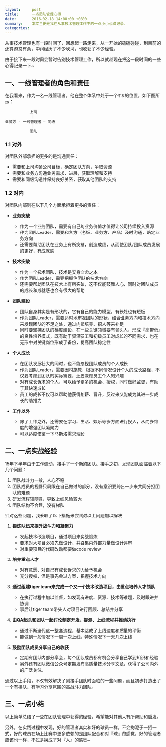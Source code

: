 ```yaml
---
layout:     post
title:      一点团队管理心得
date:       2016-02-18 14:00:00 +0800
summary:    本文主要是我在从事技术管理工作中的一点小小心得记录。
categories:
---
```


从事技术管理也有一段时间了，回想起一路走来，从一开始的磕磕碰碰，到目前的还算游刃有余，中间经历了不少坎坷，也收获了不少经验。

由于接下来一段时间会暂时告别技术管理工作，所以就趁现在把这一段时间的一些心得记录一下~

## 一、一线管理者的角色和责任

在我看来，作为一名一线管理者，他在整个体系中处于一个`中枢`的位置，如下图所示：


               上司
                |
    业务方 - 一线管理者 — 同级
                |
               团队

### 1.1 对外

对团队外部承担的更多的是沟通责任：

- 需要和上司沟通公司目标，确定团队方向，争取资源
- 需要和业务方沟通业务需求、进展，获取理解和支持
- 需要和同级沟通并保持良好关系，获取其他团队的支持

### 1.2 对内

对团队内部则在以下几个方面承担着更多的责任：

- **业务突破**
    - 作为一个业务团队，需要有自己的业务价值才值得让公司持续投入资源
    - 作为团队Leader，需要和各方（老板、业务方、产品）及时沟通，确定业务方向
    - 还需要帮助团队在业务上有所突破，创造成绩，从而使团队/团队成员发展的更好，有成就感

- **技术突破**
    - 作为一个技术团队，技术是安身立命之本
    - 作为团队Leader，需要把握住团队的技术方向
    - 还需要帮助团队在技术上有所突破，这不仅能鼓舞人心，同时对团队成员的成长和成就感也会有很大的帮助

- **团队建设**
    - 团队自身其实是有形状的，它有自己的能力模型，有长处也有短板
    - 作为团队Leader，需要适时地审视团队的形状，结合业务方向和技术方向来发现团队的不足之处，通过内部培养、招人等来补足
    - 同时要坚持团队的梯度建设，在一些关键领域要有领头人，形成『高带低』的良性培养模式，既有助于资深员工和初级员工对成长的不同需求，也在无形中对关键岗位形成了备份，提高团队稳定性

- **个人成长**
    - 在团队发展壮大的同时，也不能忽视团队成员的个人成长
    - 作为团队Leader，需要因材施教，根据不同情况设计个人的成长路径，不仅要考虑到团队的实际需要，还要兼顾员工个人的兴趣
    - 对有成长诉求的个人，可以给予更多的机会、授权，同时做好监督，有助于其快速成长
    - 员工的成长不仅可以帮助他获得加薪、晋升，反过来又能成为其进一步成长的助推力

- **工作以外**
    - 除了工作之外，还需要在学习、生活、娱乐等多方面进行投入，从而多维度的增强团队凝聚力
    - 可以适度借鉴一下马斯洛需求理论

## 二、一点实战经验
15年下半年由于工作调动，接手了一个新的团队。接手之初，发现团队面临着以下几个问题：

1. 团队战斗力一般，人心不稳
2. 团队成员的视野只局限在自己做过的部分，没有意识要跨出一步来共同分担团队的难题
3. 研发流程较随意，导致上线风险较大
4. 团队结构不合理，没有梯队

针对这些问题，我采取了以下措施来尝试对以上问题加以解决：

1. **锻炼队伍来提升战斗力和凝聚力**
	- 发起技术改造项目，通过项目来实战锻炼
	- 要求对大项目必须先做设计，并召集内外部力量做设计评审
	- 对重要项目的代码改动都要做code review

2. **培养重点人才**
    - 对有意愿、对自己有成长诉求的人给予机会
    - 充分授权，但是事先会过方案，把握技术方向

3. **通过组建tiger team来完成一个又一个技术改造项目，由重点培养人才领队**
    - 在执行过程中加以监督，如发现有进度、资源、技术等难题，及时跟进并协调
    - 事后让tiger team带头人对项目进行回顾、总结并分享

4. **由QA起头和团队一起讨论制定开发、提测、上线流程并推动执行**
	- 通过不断迭代这一整套流程，基本达成了上线速度和质量的平衡
	- 能做到一般情况下一周一次上线，特殊情况下一天几次上线

5. **鼓励团队成员分享自己的收获**
	- 定期有团队内部分享会，每个团队成员都有机会分享自己学到知识和经验
	- 另外还有团队微信公众号定期发布高质量技术分享文章，获得了公司内外的广泛关注。

通过以上手段，不仅有效解决了刚接手团队时面临的一些问题，而且初步打造出了一个有梯队、有学习分享氛围的高战斗力团队。

## 三、一点小结
以上简单总结了一些在团队管理中获得的经验，希望能对其他人有所帮助和启发。

另外，在实践过程中发现，好的管理者其实和好的球员一样，不会拘泥于一招一式，好的球员在场上比赛中更多依赖的是团队配合和对『球』的感觉，好的管理者应该也一样，不过是换成了对『人』的感觉~
